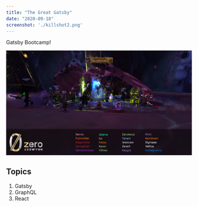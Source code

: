 ```yaml
---
title: "The Great Gatsby"
date: "2020-09-18"
screenshot: './killshot2.png'
---
```


Gatsby Bootcamp!

![Il'gynoth Kill](./killshot2.png)

## Topics

1. Gatsby
2. GraphQL
3. React